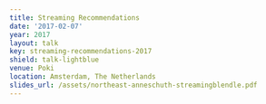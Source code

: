 ```yaml
---
title: Streaming Recommendations
date: '2017-02-07'
year: 2017
layout: talk
key: streaming-recommendations-2017
shield: talk-lightblue
venue: Poki
location: Amsterdam, The Netherlands
slides_url: /assets/northeast-anneschuth-streamingblendle.pdf
---
```

